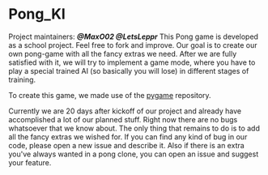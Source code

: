 # **Pong_KI**
Project maintainers: ***@MaxO02 @LetsLeppr*** This Pong game is
developed as a school project. Feel free to fork and improve. Our goal
is to create our own pong-game with all the fancy extras we need. After
we are fully satisfied with it, we will try to implement a game mode,
where you have to play a special trained AI (so basically you will lose)
in different stages of training. 

To create this game, we made use of the
[pygame](https://www.pygame.org/wiki/GettingStarted) repository.

Currently we are 20 days after kickoff of our project and already have
accomplished a lot of our planned stuff. Right now there are no bugs
whatsoever that we know about. The only thing that remains to do is to
add all the fancy extras we wished for. If you can find any kind of bug
in our code, please open a new issue and describe it. Also if there is
an extra you've always wanted in a pong clone, you can open an issue and
suggest your feature.

